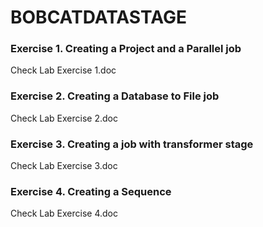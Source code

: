 # BOBCATDATASTAGE

### Exercise 1. Creating a Project and a Parallel job

Check Lab Exercise 1.doc

### Exercise 2. Creating a Database to File job

Check Lab Exercise 2.doc

### Exercise 3. Creating a job with transformer stage

Check Lab Exercise 3.doc

### Exercise 4. Creating a Sequence

Check Lab Exercise 4.doc
